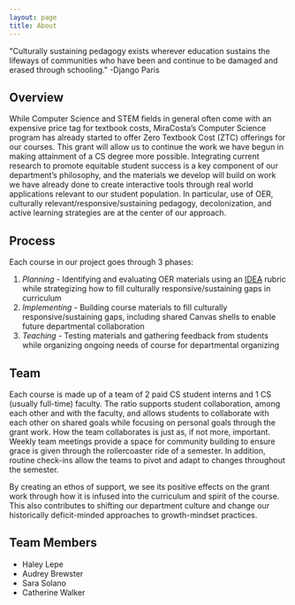 ```yaml
---
layout: page
title: About
---
```


<p class="message">
"Culturally sustaining pedagogy exists wherever education sustains the lifeways of communities who have been and continue to be damaged and erased through schooling." -Django Paris
</p>

## Overview
While Computer Science and STEM fields in general often come with an expensive price tag for textbook costs, MiraCosta’s Computer Science program has already started to offer Zero Textbook Cost (ZTC) offerings for our courses. This grant will allow us to continue the work we have begun in making attainment of a CS degree more possible. Integrating current research to promote equitable student success is a key component of our department’s philosophy, and the materials we develop will build on work we have already done to create interactive tools through real world applications relevant to our student population. In particular, use of OER, culturally relevant/responsive/sustaining pedagogy, decolonization, and active learning strategies are at the center of our approach.

## Process
Each course in our project goes through 3 phases:
1. _Planning_ - Identifying and evaluating OER materials using an [IDEA](https://docs.google.com/document/d/1dyuJNgyUJugCU_dDq7OIEoLNkM995rZe/edit?usp=sharing&ouid=102858928929375101280&rtpof=true&sd=true) rubric while strategizing how to fill culturally responsive/sustaining gaps in curriculum
1. _Implementing_ - Building course materials to fill culturally responsive/sustaining gaps, including shared Canvas shells to enable future departmental collaboration
1. _Teaching_ - Testing materials and gathering feedback from students while organizing ongoing needs of course for departmental organizing

## Team
Each course is made up of a team of 2 paid CS student interns and 1 CS (usually full-time) faculty. The ratio supports student collaboration, among each other and with the faculty, and allows students to collaborate with each other on shared goals while focusing on personal goals through the grant work. How the team collaborates is just as, if not more, important. Weekly team meetings provide a space for community building to ensure grace is given through the rollercoaster ride of a semester. In addition, routine check-ins allow the teams to pivot and adapt to changes throughout the semester.

By creating an ethos of support, we see its positive effects on the grant work through how it is infused into the curriculum and spirit of the course. This also contributes to shifting our department culture and change our historically deficit-minded approaches to growth-mindset practices.

## Team Members

* Haley Lepe
* Audrey Brewster
* Sara Solano
* Catherine Walker
